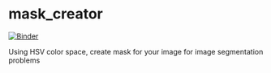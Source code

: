 # mask_creator

[![Binder](https://mybinder.org/badge_logo.svg)](https://mybinder.org/v2/gh/thesauravs/mask_creator/main?filepath=maskCreatorApp.ipynb)

Using HSV color space, create mask for your image for image segmentation problems
